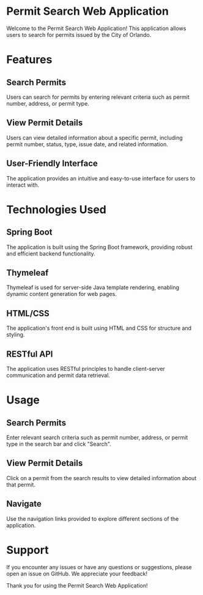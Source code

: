 # Permit Search Web Application
Welcome to the Permit Search Web Application! This application allows users to search for permits issued by the City of Orlando.

# Features
## Search Permits 
Users can search for permits by entering relevant criteria such as permit number, address, or permit type.
## View Permit Details 
Users can view detailed information about a specific permit, including permit number, status, type, issue date, and related information.
## User-Friendly Interface
The application provides an intuitive and easy-to-use interface for users to interact with.
# Technologies Used
## Spring Boot
The application is built using the Spring Boot framework, providing robust and efficient backend functionality.
## Thymeleaf
Thymeleaf is used for server-side Java template rendering, enabling dynamic content generation for web pages.
## HTML/CSS
The application's front end is built using HTML and CSS for structure and styling.
## RESTful API
The application uses RESTful principles to handle client-server communication and permit data retrieval.
# Usage
## Search Permits
Enter relevant search criteria such as permit number, address, or permit type in the search bar and click "Search".
## View Permit Details
Click on a permit from the search results to view detailed information about that permit.
## Navigate
Use the navigation links provided to explore different sections of the application.
# Support
If you encounter any issues or have any questions or suggestions, please open an issue on GitHub. We appreciate your feedback!

Thank you for using the Permit Search Web Application!
